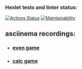 ### Hexlet tests and linter status:
[![Actions Status](https://github.com/topmatedesu/php-project-45/actions/workflows/hexlet-check.yml/badge.svg)](https://github.com/topmatedesu/php-project-45/actions)
[![Maintainability](https://api.codeclimate.com/v1/badges/0c76ffb0ee1b9421fff1/maintainability)](https://codeclimate.com/github/topmatedesu/php-project-45/maintainability)

## asciinema recordings:

* ### [even game](https://asciinema.org/a/bVA6P37ayu0Q9oKLVWrdhaqiO)
* ### [calc game](https://asciinema.org/a/WYpDHPzpwIWKBlkYVNNIuM4wG)